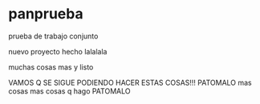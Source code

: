 panprueba
=========

prueba de trabajo conjunto

nuevo proyecto hecho lalalala

muchas cosas mas
 y listo
 
VAMOS Q SE SIGUE PODIENDO HACER ESTAS COSAS!!!
PATOMALO
mas cosas mas cosas q hago
PATOMALO